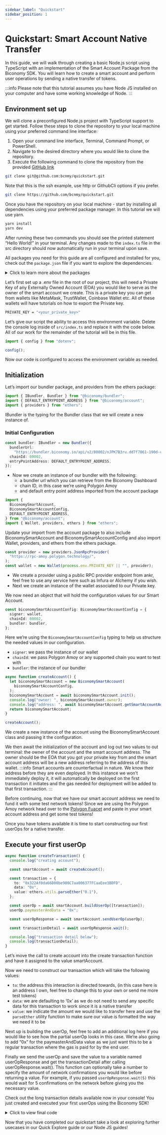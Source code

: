 ```yaml
---
sidebar_label: "Quickstart"
sidebar_position: 1
---
```


# Quickstart: Smart Account Native Transfer

In this guide, we will walk through creating a basic Node.js script using TypeScript with an implementation of the Smart Account Package from the Biconomy SDK. You will learn how to create a smart account and perform user operations by sending a native transfer of tokens.

:::info
Please note that this tutorial assumes you have Node JS installed on your computer and have some working knowledge of Node.
:::

## Environment set up

We will clone a preconfigured Node.js project with TypeScript support to get started. Follow these steps to clone the repository to your local machine using your preferred command line interface:

1. Open your command line interface, Terminal, Command Prompt, or PowerShell.
2. Navigate to the desired directory where you would like to clone the repository.
3. Execute the following command to clone the repository from the provided [GitHub link](https://github.com/bcnmy/quickstart)

```bash
git clone git@github.com:bcnmy/quickstart.git
```

Note that this is the ssh example, use http or GithubCli options if you prefer.

```bash
git clone https://github.com/bcnmy/quickstart.git
```

Once you have the repository on your local machine - start by installing all dependencies using your preferred package manager. In this tutorial we will use yarn.

```bash
yarn install
yarn dev
```

After running these two commands you should see the printed statement “Hello World!” in your terminal. Any changes made to the `index.ts` file in the src directory should now automatically run in your terminal upon save.

All packages you need for this guide are all configured and installed for you, check out the `package.json` file if you want to explore the dependencies.

<details>
  <summary> Click to learn more about the packages </summary>

- The account package will help you with creating smart contract accounts and an interface with them to create transactions.
- The bundler package helps you with interacting with our bundler or alternatively another bundler of your choice.
- The core types package will give us Enums for the proper ChainId we may want to use
- The paymaster package works similarly to the bundler package in that you can use our paymaster or any other one of your choice.
- The core types package will give us Enums for the proper ChainId we may want to use.
- The common package is needed by our accounts package as another dependency.
- Finally the ethers package at version 5.7.2 will help us with giving our accounts an owner which will be our own EOA.

</details>

Let’s first set up a .env file in the root of our project, this will need a Private Key of any Externally Owned Account (EOA) you would like to serve as the owner of the smart account we create. This is a private key you can get from wallets like MetaMask, TrustWallet, Coinbase Wallet etc. All of these wallets will have tutorials on how to export the Private key.

```bash
PRIVATE_KEY = "<your_private_key>"
```

Let’s give our script the ability to access this environment variable. Delete the console log inside of `src/index.ts` and replace it with the code below. All of our work for the remainder of the tutorial will be in this file.

```typescript
import { config } from "dotenv";

config();
```

Now our code is configured to access the environment variable as needed.

## Initialization

Let’s import our bundler package, and providers from the ethers package:

```typescript
import { IBundler, Bundler } from "@biconomy/bundler";
import { DEFAULT_ENTRYPOINT_ADDRESS } from "@biconomy/account";
import { providers } from "ethers";
```

IBundler is the typing for the Bundler class that we will create a new instance of.

### **Initial Configuration**

```typescript
const bundler: IBundler = new Bundler({
  bundlerUrl:
    "https://bundler.biconomy.io/api/v2/80002/nJPK7B3ru.dd7f7861-190d-41bd-af80-6877f74b8f44",
  chainId: 80002,
  entryPointAddress: DEFAULT_ENTRYPOINT_ADDRESS,
});
```

- Now we create an instance of our bundler with the following:
  - a bundler url which you can retrieve from the Biconomy Dashboard
  - chain ID, in this case we’re using Polygon Amoy
  - and default entry point address imported from the account package

```typescript
import {
  BiconomySmartAccount,
  BiconomySmartAccountConfig,
  DEFAULT_ENTRYPOINT_ADDRESS,
} from "@biconomy/account";
import { Wallet, providers, ethers } from "ethers";
```

Update your import from the account package to also include BiconomySmartAccount and BiconomySmartAccountConfig and also import Wallet, providers, and ethers from the ethers package.

```typescript
const provider = new providers.JsonRpcProvider(
  "https://rpc-amoy.polygon.technology/",
);
const wallet = new Wallet(process.env.PRIVATE_KEY || "", provider);
```

- We create a provider using a public RPC provider endpoint from ankr, feel free to use any service here such as Infura or Alchemy if you wish.
- Next we create an instance of the wallet associated to our Private key.

We now need an object that will hold the configuration values for our Smart Account.

```typescript
const biconomySmartAccountConfig: BiconomySmartAccountConfig = {
  signer: wallet,
  chainId: 80002,
  bundler: bundler,
};
```

Here we’re using the `BiconomySmartAccountConfig` typing to help us structure the needed values in our configuration.

- `signer`: we pass the instance of our wallet
- `chainId`: we pass Polygon Amoy or any supported chain you want to test with
- `bundler`: the instance of our bundler

```typescript
async function createAccount() {
  let biconomySmartAccount = new BiconomySmartAccount(
    biconomySmartAccountConfig,
  );
  biconomySmartAccount = await biconomySmartAccount.init();
  console.log("owner: ", biconomySmartAccount.owner);
  console.log("address: ", await biconomySmartAccount.getSmartAccountAddress());
  return biconomySmartAccount;
}

createAccount();
```

We create a new instance of the account using the BiconomySmartAccount class and passing it the configuration.

We then await the initialization of the account and log out two values to out terminal: the owner of the account and the smart account address. The owner should be the EOA that you got your private key from and the smart account address will be a new address referring to the address of this wallet.
:::info
Smart accounts are counterfactual in nature. We know their address before they are even deployed. In this instance we won’t immediately deploy it, it will automatically be deployed on the first transaction it initiates and the gas needed for deployment will be added to that first transaction.
:::

Before continuing, now that we have our smart account address we need to fund it with some test network tokens! Since we are using the Polygon Amoy network head over to the [Polygon Fuacet](https://faucet.polygon.technology/) and paste in your smart account address and get some test tokens!

Once you have tokens available it is time to start constructing our first userOps for a native transfer.

## Execute your first userOp

```typescript
async function createTransaction() {
  console.log("creating account");

  const smartAccount = await createAccount();

  const transaction = {
    to: "0x322Af0da66D00be980C7aa006377FCaaEee3BDFD",
    data: "0x",
    value: ethers.utils.parseEther("0.1"),
  };

  const userOp = await smartAccount.buildUserOp([transaction]);
  userOp.paymasterAndData = "0x";

  const userOpResponse = await smartAccount.sendUserOp(userOp);

  const transactionDetail = await userOpResponse.wait();

  console.log("transaction detail below");
  console.log(transactionDetail);
}
```

Let’s move the call to create account into the create transaction function and have it assigned to the value smartAccount.

Now we need to construct our transaction which will take the following values:

- `to`: the address this interaction is directed towards, (in this case here is an address I own, feel free to change this to your own or send me more test tokens)
- `data`: we are defaulting to ‘0x’ as we do not need to send any specific data for this transaction to work since it is a native transfer
- `value`: we indicate the amount we would like to transfer here and use the `parseEther` utility function to make sure our value is formatted the way we need it to be

Next up is building the userOp, feel free to add an additional log here if you would like to see how the partial userOp looks in this case. We’re also going to add “0x” for the paymasterAndData value as we just want this to be a regular transaction where the gas is paid for by the end user.

Finally we send the userOp and save the value to a variable named userOpResponse and get the transactionDetail after calling userOpResponse.wait(). This function can optionally take a number to specify the amount of network confirmations you would like before returning a value. For example, if you passed `userOpResponse.wait(5)` this would wait for 5 confirmations on the network before giving you the necessary value.

Check out the long transaction details available now in your console! You just created and executed your first userOps using the Biconomy SDK!

<details>
  <summary> Click to view final code </summary>

```typescript
import { config } from "dotenv"
import { IBundler, Bundler } from '@biconomy/bundler'
import { BiconomySmartAccount, BiconomySmartAccountConfig, DEFAULT_ENTRYPOINT_ADDRESS } from "@biconomy/account"
import { Wallet, providers, ethers } from 'ethers'

config()
const provider = new providers.JsonRpcProvider("https://rpc-amoy.polygon.technology/")
const wallet = new Wallet(process.env.PRIVATE_KEY || "", provider);
const bundler: IBundler = new Bundler({
    bundlerUrl: 'https://bundler.biconomy.io/api/v2/80002/nJPK7B3ru.dd7f7861-190d-41bd-af80-6877f74b8f44,
    chainId: 80002,
    entryPointAddress: DEFAULT_ENTRYPOINT_ADDRESS,
  })
const biconomySmartAccountConfig: BiconomySmartAccountConfig = {
  signer: wallet,
  chainId: 80002,
  bundler: bundler
}
async function createAccount() {
  const biconomyAccount = new BiconomySmartAccount(biconomySmartAccountConfig)
  const biconomySmartAccount =  await biconomyAccount.init()
  console.log("owner: ", biconomySmartAccount.owner)
  console.log("address: ", await biconomySmartAccount.getAccountAddress())
  return biconomyAccount
}
async function createTransaction() {
  console.log("creating account")
  const smartAccount = await createAccount();
  const transaction = {
    to: '0x322Af0da66D00be980C7aa006377FCaaEee3BDFD',
    data: '0x',
    value: ethers.utils.parseEther('0.1'),
  }

  const userOp = await smartAccount.buildUserOp([transaction])
  userOp.paymasterAndData = "0x"

  const userOpResponse = await smartAccount.sendUserOp(userOp)

  const transactionDetail = await userOpResponse.wait()

  console.log("transaction detail below")
  console.log(transactionDetail)
}

createTransaction()
```

</details>

Now that you have completed our quickstart take a look at exploring further usecases in our Quick Explore guide or our Node JS guides!

